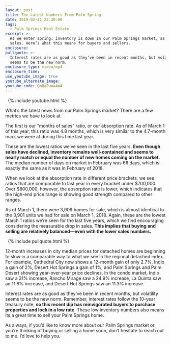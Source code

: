```yaml
---
layout: post
title: The Latest Numbers From Palm Spring
date: 2019-02-21 22:30:00
tags:
  - Palm Springs Real Estate
excerpt: >-
  As we enter spring, inventory is down in our Palm Springs market, as are home
  sales. Here’s what this means for buyers and sellers.
enclosure:
pullquote: >-
  Interest rates are as good as they’ve been in recent months, but volatility
  seems to be the new norm.
enclosure_type: video/mp4
enclosure_time:
use_youtube_image: true
youtube_alternate_image:
youtube_code: QmQaEwWaAW4
---
```


&nbsp; {% include youtube.html %}&nbsp;

What’s the latest news from our Palm Springs market? There are a few metrics we have to look at.

The first is our “months of sales” ratio, or our absorption rate. As of March 1 of this year, this ratio was 4.8 months, which is very similar to the 4.7-month mark we were at during this time last year.

These are the lowest ratios we’ve seen in the last five years. **Even though sales have declined, inventory remains well-contained and seems to nearly match or equal the number of new homes coming on the market.** The median number of days on market in February was 66 days, which is exactly the same as it was in February of 2018.

When we look at the absorption rate in different price brackets, we see ratios that are comparable to last year in every bracket under $700,000. Over $800,000, however, the absorption rate is lower, which indicates that the high-end price range is showing good strength compared to other ranges.

As of March 1, there were 3,909 homes for sale, which is almost identical to the 3,901 units we had for sale on March 1, 2018. Again, these are the lowest March 1 ratios we’re seen for the last five years, which we find encouraging considering the measurable drop in sales. **This implies that buying and selling are relatively balanced—even with the lower sales numbers.**

&nbsp; {% include pullquote.html %} &nbsp;

12-month increases in city median prices for detached homes are beginning to slow in a comparable way to what we see in the regional detached index. For example, Cathedral City now shows a 12-month gain of only 2.7%, Indio a gain of 2%, Desert Hot Springs a gain of 1%, and Palm Springs and Palm Desert showing year-over-year price declines. In the condo market, Indio saw a 31% increase, Rancho Mirage saw a 24.9% increase, La Quinta saw an 11.8% increase, and Desert Hot Springs saw an 11.3% increase.

Interest rates are as good as they’ve been in recent months, but volatility seems to be the new norm. Remember, interest rates follow the 10-year treasury note, **so this recent dip has reinvigorated buyers to purchase properties and lock in a low rate**. These low inventory numbers also means its a great time to sell your Palm Springs home.

As always, if you’d like to know more about our Palm Springs market or you’re thinking of buying or selling a home soon, don’t hesitate to reach out to me. I’d love to help you.